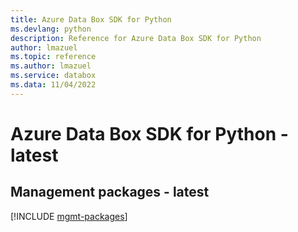 ```yaml
---
title: Azure Data Box SDK for Python
ms.devlang: python
description: Reference for Azure Data Box SDK for Python
author: lmazuel
ms.topic: reference
ms.author: lmazuel
ms.service: databox
ms.data: 11/04/2022
---
```

# Azure Data Box SDK for Python - latest

## Management packages - latest
[!INCLUDE [mgmt-packages](data-box-mgmt-index.md)]